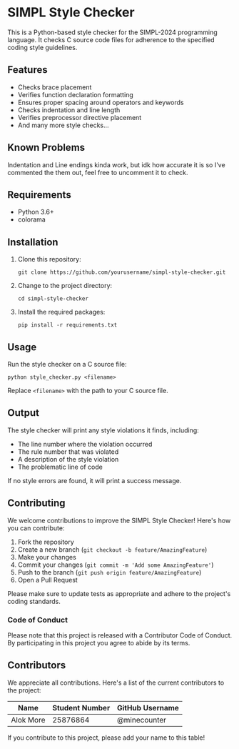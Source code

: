 # SIMPL Style Checker

This is a Python-based style checker for the SIMPL-2024 programming language. It checks C source code files for adherence to the specified coding style guidelines.

## Features

- Checks brace placement
- Verifies function declaration formatting
- Ensures proper spacing around operators and keywords
- Checks indentation and line length
- Verifies preprocessor directive placement
- And many more style checks...

## Known Problems

Indentation and Line endings kinda work, but idk how accurate it is so I've commented the them out, feel free to uncomment it to check.

## Requirements

- Python 3.6+
- colorama

## Installation

1. Clone this repository:
   ```
   git clone https://github.com/yourusername/simpl-style-checker.git
   ```

2. Change to the project directory:
   ```
   cd simpl-style-checker
   ```

3. Install the required packages:
   ```
   pip install -r requirements.txt
   ```

## Usage

Run the style checker on a C source file:

```
python style_checker.py <filename>
```

Replace `<filename>` with the path to your C source file.

## Output

The style checker will print any style violations it finds, including:
- The line number where the violation occurred
- The rule number that was violated
- A description of the style violation
- The problematic line of code

If no style errors are found, it will print a success message.

## Contributing

We welcome contributions to improve the SIMPL Style Checker! Here's how you can contribute:

1. Fork the repository
2. Create a new branch (`git checkout -b feature/AmazingFeature`)
3. Make your changes
4. Commit your changes (`git commit -m 'Add some AmazingFeature'`)
5. Push to the branch (`git push origin feature/AmazingFeature`)
6. Open a Pull Request

Please make sure to update tests as appropriate and adhere to the project's coding standards.

### Code of Conduct

Please note that this project is released with a Contributor Code of Conduct. By participating in this project you agree to abide by its terms.

## Contributors

We appreciate all contributions. Here's a list of the current contributors to the project:

| Name      | Student Number | GitHub Username |
|-----------|----------------|-----------------|
| Alok More | 25876864       | @minecounter    |

If you contribute to this project, please add your name to this table!